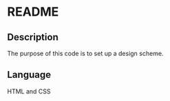 # README

## Description
The purpose of this code is to set up a design scheme.

## Language
HTML and CSS